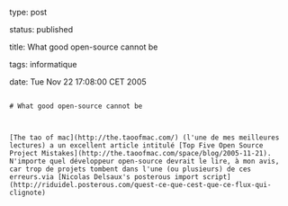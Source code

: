type: post
status: published
title: What good open-source cannot be
tags: informatique
date: Tue Nov 22 17:08:00 CET 2005
~~~~~~
# What good open-source cannot be

[The tao of mac](http://the.taoofmac.com/) (l'une de mes meilleures lectures) a un excellent article intitulé [Top Five Open Source Project Mistakes](http://the.taoofmac.com/space/blog/2005-11-21). N'importe quel développeur open-source devrait le lire, à mon avis, car trop de projets tombent dans l'une (ou plusieurs) de ces erreurs.via [Nicolas Delsaux's posterous import script](http://riduidel.posterous.com/quest-ce-que-cest-que-ce-flux-qui-clignote)